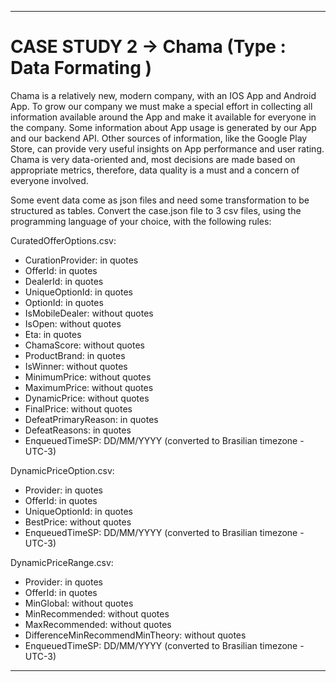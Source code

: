 ---------------------------------------------------------------
# CASE STUDY 2 -> Chama (Type : Data Formating )

Chama is a relatively new, modern company, with an IOS App and Android App. To grow our company we must make a special effort in collecting all information available around the App and make it available for everyone in the company. Some information about App usage is generated by our App and our backend API. Other sources of information, like the Google Play Store, can provide very useful insights on App performance and user rating. Chama is very data-oriented and, most decisions are made based on appropriate metrics, therefore, data quality is a must and a concern of everyone involved.

Some event data come as json files and need some transformation to be structured as tables. Convert the case.json file to 3 csv files, using the programming language of your choice, with the following rules:

CuratedOfferOptions.csv:
- CurationProvider: in quotes
- OfferId: in quotes
- DealerId: in quotes
- UniqueOptionId: in quotes
- OptionId: in quotes
- IsMobileDealer: without quotes
- IsOpen: without quotes
- Eta: in quotes
- ChamaScore: without quotes
- ProductBrand: in quotes
- IsWinner: without quotes
- MinimumPrice: without quotes
- MaximumPrice: without quotes
- DynamicPrice: without quotes
- FinalPrice: without quotes
- DefeatPrimaryReason: in quotes
- DefeatReasons: in quotes
- EnqueuedTimeSP: DD/MM/YYYY (converted to Brasilian timezone - UTC-3)

DynamicPriceOption.csv:

- Provider: in quotes
- OfferId: in quotes
- UniqueOptionId: in quotes
- BestPrice: without quotes
- EnqueuedTimeSP: DD/MM/YYYY (converted to Brasilian timezone - UTC-3)

DynamicPriceRange.csv:

- Provider: in quotes
- OfferId: in quotes
- MinGlobal: without quotes
- MinRecommended: without quotes
- MaxRecommended: without quotes
- DifferenceMinRecommendMinTheory: without quotes
- EnqueuedTimeSP: DD/MM/YYYY (converted to Brasilian timezone - UTC-3)

---------------------------------------------------------------

